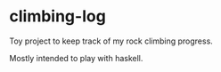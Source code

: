 # climbing-log

Toy project to keep track of my rock climbing progress.

Mostly intended to play with haskell.